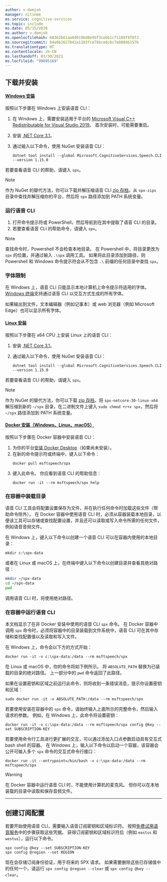 ```yaml
---
author: v-demjoh
manager: nitinme
ms.service: cognitive-services
ms.topic: include
ms.date: 05/15/2020
ms.author: v-demjoh
ms.openlocfilehash: 68362b61aa0d919bd0e95f3cebb1cf1189f9f0f3
ms.sourcegitcommit: b4e6b2627842a1183fce78bce6c6c7e088d6157b
ms.translationtype: HT
ms.contentlocale: zh-CN
ms.lasthandoff: 01/30/2021
ms.locfileid: "99095169"
---
```

## <a name="download-and-install"></a>下载并安装

#### <a name="windows-install"></a>[Windows 安装](#tab/windowsinstall)

按照以下步骤在 Windows 上安装语音 CLI：

1. 在 Windows 上，需要安装适用于平台的 [Microsoft Visual C++ Redistributable for Visual Studio 2019](https://support.microsoft.com/help/2977003/the-latest-supported-visual-c-downloads)。 首次安装时，可能需要重启。
1. 安装 [.NET Core 3.1](/dotnet/core/install/linux.md)。
2. 通过输入以下命令，使用 NuGet 安装语音 CLI：

    `dotnet tool install --global Microsoft.CognitiveServices.Speech.CLI --version 1.15.0`

若要查看语音 CLI 的帮助，请键入 `spx`。

> [!NOTE]
> 作为 NuGet 的替代方法，你可以下载并解压缩语音 CLI [zip 存档](https://aka.ms/speech/spx-zips.zip)，从 `spx-zips` 目录中查找并解压缩你的平台，然后将 `spx` 路径添加到 PATH 系统变量。

### <a name="run-the-speech-cli"></a>运行语音 CLI

1. 打开命令提示符或 PowerShell，然后导航到在其中提取了语音 CLI 的目录。  
2. 若要查看语音 CLI 的帮助命令，请键入 `spx`。

> [!NOTE]
> 查找命令时，Powershell 不会检查本地目录。 在 Powershell 中，将目录更改为 `spx` 的位置，并通过输入 `.\spx` 调用工具。
> 如果将此目录添加到路径，则 Powershell 和 Windows 命令提示符会从不包含 `.\` 前缀的任何目录中查找 `spx`。

### <a name="font-limitations"></a>字体限制

在 Windows 上，语音 CLI 只能显示本地计算机上命令提示符适用的字体。
[Windows 终端](https://www.microsoft.com/en-us/p/windows-terminal/9n0dx20hk701)支持通过语音 CLI 以交互方式生成的所有字体。

如果输出到文件，文本编辑器（例如记事本）或 web 浏览器（例如 Microsoft Edge）也可以显示所有字体。

#### <a name="linux-install"></a>[Linux 安装](#tab/linuxinstall)

按照以下步骤在 x64 CPU 上安装 Linux 上的语音 CLI：

1. 安装 [.NET Core 3.1](/dotnet/core/install/linux.md)。
2. 通过输入以下命令，使用 NuGet 安装语音 CLI：

    `dotnet tool install --global Microsoft.CognitiveServices.Speech.CLI --version 1.15.0`

若要查看语音 CLI 的帮助，请键入 `spx`。

> [!NOTE]
> 作为 NuGet 的替代方法，你可以下载 [zip 存档](https://aka.ms/speech/spx-zips.zip)，将 `spx-netcore-30-linux-x64` 解压缩到新的 `~/spx` 目录，在二进制文件上键入 `sudo chmod +r+x spx`，然后将 `~/spx` 路径添加到 PATH 系统变量。


#### <a name="docker-install-windows-linux-macos"></a>[Docker 安装（Windows、Linux、macOS）](#tab/dockerinstall)

按照以下步骤在 Docker 容器中安装语音 CLI：

1. 为你的平台<a href="https://www.docker.com/get-started" target="_blank">安装 Docker Desktop<span class="docon docon-navigate-external x-hidden-focus"></span></a>（如果尚未安装）。
2. 在新的命令提示符或终端中，键入以下命令：
   ```console   
   docker pull msftspeech/spx
   ```
3. 键入此命令。 你应看到语音 CLI 的帮助信息：
   ```console 
   docker run -it --rm msftspeech/spx help
   ```

### <a name="mount-a-directory-in-the-container"></a>在容器中装载目录

语音 CLI 工具会将配置设置保存为文件，并在执行任何命令时加载这些文件（帮助命令除外）。
在 Docker 容器中使用语音 CLI 时，必须从容器装载本地目录，以便该工具可以存储或查找配置设置，并且还可以读取或写入命令所需的任何文件，例如语音音频文件。

在 Windows 上，键入以下命令以创建一个语音 CLI 可以在容器内使用的本地目录：

`mkdir c:\spx-data`

或者在 Linux 或 macOS 上，在终端中键入以下命令以创建目录并查看其绝对路径：

```bash
mkdir ~/spx-data
cd ~/spx-data
pwd
```

调用语音 CLI 时，将使用绝对路径。

### <a name="run-speech-cli-in-the-container"></a>在容器中运行语音 CLI

本文档显示了在非 Docker 安装中使用的语音 CLI `spx` 命令。
在 Docker 容器中调用 `spx` 命令时，必须将容器中的目录装载到文件系统中，语音 CLI 可在其中存储和查找配置值以及读取和写入文件。

在 Windows 上，命令会以下方的方式开始：

```console
docker run -it -v c:\spx-data:/data --rm msftspeech/spx
```

在 Linux 或 macOS 中，你的命令将如下例所示。 将 `ABSOLUTE_PATH` 替换为已装载的目录的绝对路径。 上一部分中的 `pwd` 命令返回了此路径。 

如果在设置密钥和区域之前运行此命令，则将收到一条错误消息，提示你设置密钥和区域：
```console   
sudo docker run -it -v ABSOLUTE_PATH:/data --rm msftspeech/spx
```

若要使用安装在容器中的 `spx` 命令，请始终输入上面所示的完整命令，然后输入请求的参数。
例如，在 Windows 上，此命令将设置密钥：

```console
docker run -it -v c:\spx-data:/data --rm msftspeech/spx config @key --set SUBSCRIPTION-KEY
```

若要使用命令行工具进行更扩展的交互，可以通过添加入口点参数启动具有交互式 bash shell 的容器。
在 Windows 上，输入以下命令以启动一个容器，该容器会公开可输入多个 `spx` 命令的交互式命令行接口：
```console
docker run -it --entrypoint=/bin/bash -v c:\spx-data:/data --rm msftspeech/spx
```

> [!WARNING]
> 在 Docker 容器中运行语音 CLI 时，不能使用计算机的麦克风。 但你可以在本地装载的目录中读取和保存音频文件。 

<!-- Need to troubleshoot issues with docker pull image

### Optional: Create a command line shortcut

If you're running the the Speech CLI from a Docker container on Linux or macOS you can create a shortcut. 

Follow these instructions to create a shortcut:
1. Open `.bash_profile` with your favorite text editor. For example:
   ```shell
   nano ~/.bash_profile
   ```
2. Next, add this function to your `.bash_profile`. Make sure you update this function with the correct path to your mounted directory:
   ```shell   
   spx(){
       sudo docker run -it -v ABSOLUTE_PATH:/data --rm msftspeech/spx
   }
   ```
3. Source your profile:
   ```shell
   source ~/.bash_profile
   ```
4. Now instead of running `sudo docker run -it -v ABSOLUTE_PATH:/data --rm msftspeech/spx`, you can just type `spx` followed by arguments. For example: 
   ```shell
   // Get some help
   spx help recognize

   // Recognize speech from an audio file 
   spx recognize --file /mounted/directory/file.wav
   ```

> [!WARNING]
> If you change the mounted directory that Docker is referencing, you need to update the function in `.bash_profile`.
--->
***

## <a name="create-subscription-config"></a>创建订阅配置

若要开始使用语音 CLI，需要输入语音订阅密钥和区域标识符。 按照[免费试用语音服务](../overview.md#try-the-speech-service-for-free)中的步骤获取这些凭据。
获得订阅密钥和区域标识符后（例如 `eastus` 和 `westus`），运行以下命令。

```console
spx config @key --set SUBSCRIPTION-KEY
spx config @region --set REGION
```

现在会存储订阅身份验证，用于将来的 SPX 请求。 如果需要删除这些已存储值中的任何一个，请运行 `spx config @region --clear` 或 `spx config @key --clear`。
